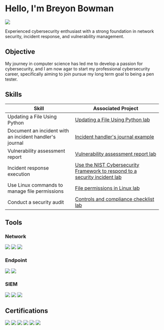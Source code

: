 # Hello, I'm Breyon Bowman
<a href="https://www.linkedin.com/in/breyon-bowman-729391237/"><img src="https://img.shields.io/badge/-LinkedIn-0072b1?&style=for-the-badge&logo=linkedin&logoColor=white" /></a>


Experienced cybersecurity enthusiast with a strong foundation in network security, incident response, and vulnerability management.

## Objective

My journey in computer science has led me to develop a passion for cybersecurity, and I am now agar to start my professional cybersecurity career, specifically aiming to join pursue my long term goal to being a pen tester.

## Skills
| Skill                                         | Associated Project         |
|-----------------------------------------------|----------------------------|
| Updating a File Using Python          | <a href="https://docs.google.com/presentation/d/104vj63hCLHkrugQQTfK1Dd7oiMhas2HH2_lNUsSmCNk/edit#slide=id.p">Updating a File Using Python lab</a>|
| Document an incident with an incident handler's journal | <a href="https://docs.google.com/document/d/1zzNWQI49lH9ITrDKudjlw4stTf1I7yuZCtP2FJTDzK0/edit?resourcekey=0-zsGjrRjrrO7KNZuAUyZMOg">Incident handler's journal example</a>|
| Vulnerability assessment report         |  <a href="https://docs.google.com/document/d/1AsN7zZNlcRHzRmOQk43vi8Z-uJ_TSroLbJ_ci9qFQIo/edit?resourcekey=0-wFIjLbfogxxC3RqkiK02Wg">Vulnerability assessment report lab</a>||
| Incident response execution      | <a href="https://docs.google.com/presentation/d/1BoN-haIWpvA5R5iYkNsq2a7nGKuK5lOv4adJcEHwMEE/edit#slide=id.g279c45888cd_0_36">Use the NIST Cybersecurity Framework to respond to a security incident lab</a>|
| Use Linux commands to manage file permissions                  | <a href="https://docs.google.com/document/d/1BCXBdrraCHh7w3FrnfMvs-FiOzDjWzsWIlFiUcTBME8/edit?resourcekey=0--jfRjUAXgWP7VlQLR32liw">File permissions in Linux lab</a>|||
| Conduct a security audit | <a href="https://docs.google.com/document/d/1yi9OqjPmkz0-nPTWne3W0Jqnzct7HHyOgSKWU_dvSyA/edit">Controls and compliance checklist lab</a>||||

## Tools

### Network
<div>
   <a href="https://www.wireshark.org"><img src="https://img.shields.io/badge/-Wireshark-1679A7?&style=for-the-badge&logo=Wireshark&logoColor=white" /></a>
   <a href="https://suricata.io"><img src="https://img.shields.io/badge/-Suricata-EF3B2D?&style=for-the-badge&logo=Suricata&logoColor=white" /></a>
    <a href="https://zeek.org"><img src="https://img.shields.io/badge/-Zeek-777BB4?&style=for-the-badge&logo=Zeek&logoColor=white" /></a>
</div>

### Endpoint
<div>
   <a href="https://www.microsoft.com/en-us/security/business/threat-protection/microsoft-defender-endpoint"><img src="https://img.shields.io/badge/-Microsoft_Defender_for_Endpoint-00A4EF?&style=for-the-badge&logo=Microsoft&logoColor=white" /></a>
    <a href="https://velociraptor.app"><img src="https://img.shields.io/badge/-Velociraptor-4B275F?&style=for-the-badge&logo=Velociraptor&logoColor=white" /></a>
</div>

### SIEM
<div>
    <a href="https://azure.microsoft.com/en-us/services/azure-sentinel/"><img src="https://img.shields.io/badge/-Microsoft_Sentinel-0078D4?&style=for-the-badge&logo=Microsoft&logoColor=white" /></a>
   <a href="https://www.splunk.com"><img src="https://img.shields.io/badge/-Splunk-000000?&style=for-the-badge&logo=Splunk&logoColor=white" /></a>
    <a href="https://www.elastic.co"><img src="https://img.shields.io/badge/-Elastic-005571?&style=for-the-badge&logo=Elastic&logoColor=white" /></a>
</div>

## Certifications
<div>
<a href="https://coursera.org/share/bc6afea8abfe7bdd0f1dcda62a987cef"><img src="https://img.shields.io/badge/-Google_Security-FF0000?&style=for-the-badge&logo=Google&logoColor=white" /></a>
<img src="https://img.shields.io/badge/-Security%2B-FF0000?&style=for-the-badge&logo=CompTIA&logoColor=white" />
<img src="https://img.shields.io/badge/-Network%2B-007ACC?&style=for-the-badge&logo=CompTIA&logoColor=white" />
<img src="https://img.shields.io/badge/-A%2B-4D4D4D?&style=for-the-badge&logo=CompTIA&logoColor=white" />
<img src="https://img.shields.io/badge/-CDSA-006400?&style=for-the-badge&logoColor=white" />
<img src="https://img.shields.io/badge/-CCD-000080?&style=for-the-badge&logoColor=white" />
</div>



